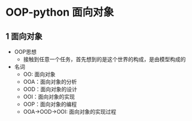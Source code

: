 # OOP-python 面向对象
## 1 面向对象
- OOP思想
    - 接触到任意一个任务，首先想到的是这个世界的构成，是由模型构成的
- 名词
    - OO: 面向对象
    - OOA：面向对象的分析
    - OOD：面向对象的设计
    - OOI：面向对象的实现
    - OOP：面向对象的编程
    - OOA->OOD->OOI: 面向对象的实现过程
 